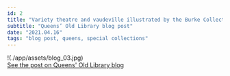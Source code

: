 ```yaml
---
id: 2
title: "Variety theatre and vaudeville illustrated by the Burke Collection"
subtitle: "Queens’ Old Library blog post"
date: "2021.04.16"
tags: "blog post, queens, special collections"
---
```

!(./app/assets/blog_03.jpg)\
[See the post on Queens' Old Library blog](https://queenslib.wordpress.com/2021/04/16/variety-theatre-and-vaudeville-illustrated-by-the-burke-collection/)
